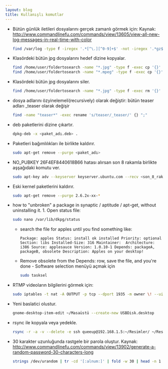```yaml
---
layout: blog
title: Kullanışlı komutlar
---
```

- Bütün günlük iletileri dosyalarını gerçek zamanlı görmek için:
  Kaynak: http://www.commandlinefu.com/commands/view/13605/view-all-new-log-messages-in-real-time-with-color

    ```bash
    find /var/log -type f -iregex '.*[^\.][^0-9]+$' -not -iregex '.*gz$' 2> /dev/null | xargs tail -n0 -f
    ```
- Klasördeki bütün jpg dosyalarını hedef dizine kopyalar.
    
    ```bash
    find /home/user/foldertosearch -name "*.jpg" -type f -exec cp '{}' /home/user/foldertocopyto/ \;
    find /home/user/foldertosearch -name "*.mpeg" -type f -exec cp '{}' /home/user/foldertocopyto/ \;
    ```
- Klasördeki bütün jpg dosyalarını siler.
    
    ```bash
    find /home/user/foldertosearch -name "*.jpg" -type f -exec rm '{}' \;
    ```
- dosya adlarını özyinelemeli(recursively) olarak değiştir: bütün teaser adları _teaser olarak değişir
    
    ```bash
    find -name "teaser*" -exec rename 's/teaser/_teaser/' {} ";"
    ```
- deb paketlerini dizine çıkartır.
    
    ```bash
    dpkg-deb -x <paket_adı.deb> .
    ```
- Paketleri bağımlılıkları ile birlikte kaldırır.
    
    ```bash
    sudo apt-get remove --purge <paket_adı>
    ```
- NO_PUBKEY 26F4EF8440618B66 hatası alırsan son 8 rakamla birlikte aşşağıdaki komutu ver.
    
    ```bash
    sudo apt-key adv --keyserver keyserver.ubuntu.com --recv <son_8_rakam>
    ```
- Eski kernel paketlerini kaldırır.
    
    ```bash
    sudo apt-get remove --purge 2.6.2x-xx-*
    ```
- how to "unbroken" a package in synaptic / aptitude / apt-get, without uninstalling it. 1. Open status file:
    
    ```bash
    sudo nano /var/lib/dkpg/status
    ```
    - search the file for apples until you find something like:
    
        `Package: apples
        Status: install ok installed
        Priority: optional
        Section: libs
        Installed-Size: 316
        Maintainer: 
        Architecture: i386
        Source: applesauce
        Version: 1.0.10-1
        Depends: packageA, packageB, obsolete
        Description: Apples on your desktop!`
    
    - Remove obsolete from the Depends: row, save the file, and you're done - Software selection menüyü açmak için
    
        ```bash
        sudo tasksel
        ```
- RTMP videoların bilgilerini görmek için:
    
    ```bash
    sudo iptables -t nat -A OUTPUT -p tcp --dport 1935 -m owner \! --uid-owner root -j REDIRECT && sudo rtmpsuck && sudo iptables -t nat -D OUTPUT -p tcp --dport 1935 -m owner \! --uid-owner root -j REDIRECT
    ```
- Yeni baslatici olustur.
    
    ```bash
    gnome-desktop-item-edit ~/Masaüstü --create-new USBDisk.desktop
    ```
- rsync ile kopyala veya yedekle.
    
    ```bash
    rsync -r -a -v --delete -e ssh queeup@192.168.1.5:~/Resimler/ ~/Resimler/
    ```
- 30 karakter uzunluğunda rastgele bir parola oluştur.
  Kaynak: http://www.commandlinefu.com/commands/view/13902/generate-a-random-password-30-characters-long

    ```bash
    strings /dev/urandom | tr -cd '[:alnum:]' | fold -w 30 | head -n 1
    ```